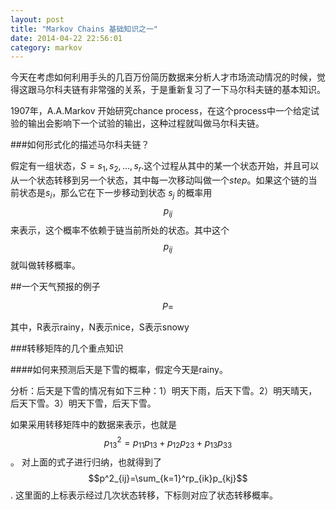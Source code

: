 ```yaml
---
layout: post
title: "Markov Chains 基础知识之一"
date: 2014-04-22 22:56:01
category: markov
---
```


今天在考虑如何利用手头的几百万份简历数据来分析人才市场流动情况的时候，觉得这跟马尔科夫链有非常强的关系，于是重新复习了一下马尔科夫链的基本知识。

1907年，A.A.Markov 开始研究chance process，在这个process中一个给定试验的输出会影响下一个试验的输出，这种过程就叫做马尔科夫链。

###如何形式化的描述马尔科夫链？

假定有一组状态，$S = {s_1, s_2, \dots, s_r}$.这个过程从其中的某一个状态开始，并且可以从一个状态转移到另一个状态，其中每一次移动叫做一个$step$。如果这个链的当前状态是$s_i$，那么它在下一步移动到状态 $s_j$ 的概率用 $$p_{ij}$$ 来表示，这个概率不依赖于链当前所处的状态。其中这个$$p_{ij}$$ 就叫做转移概率。

##一个天气预报的例子

$$
P = 
$$

其中，R表示rainy，N表示nice，S表示snowy

###转移矩阵的几个重点知识

####如何来预测后天是下雪的概率，假定今天是rainy。

分析：后天是下雪的情况有如下三种：1）明天下雨，后天下雪。2）明天晴天，后天下雪。3）明天下雪，后天下雪。

如果采用转移矩阵中的数据来表示，也就是$$p^2_{13}=p_{11}p_{13}+p_{12}p_{23}+p_{13}p_{33}$$。
对上面的式子进行归纳，也就得到了$$p^2_{ij}=\sum_{k=1}^rp_{ik}p_{kj}$$.
这里面的上标表示经过几次状态转移，下标则对应了状态转移概率。












